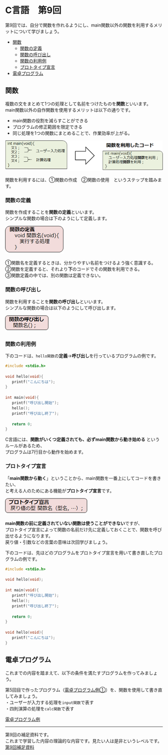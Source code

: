# C言語　第9回　
第9回では、自分で関数を作れるようにし、main関数以外の関数を利用するメリットについて学びましょう。
     
  - [関数](#関数)  
      -  [関数の定義](#関数の定義)  
      - [関数の呼び出し](#関数の呼び出し)
      - [関数の利用例](#関数の利用例)
      - [プロトタイプ宣言](#プロトタイプ宣言)
  - [電卓プログラム](#電卓プログラム)

  
## 関数
複数の文をまとめて1つの処理として名前をつけたものを**関数**といいます。  
main関数以外の自作関数を使用するメリットは以下の通りです。
-  main関数の役割を減らすことができる
-  プログラムの修正範囲を限定できる
-  同じ処理を1つの関数にまとめることで、作業効率が上がる。

![](./img/pc_09_1.png)

関数を利用するには、①関数の作成　②関数の使用　というステップを踏みます。

### 関数の定義
関数を作成することを**関数の定義**といいます。  
シンプルな関数の場合は下のようにして定義します。

![](./img/pc_09_2.png)

①関数名を定義するときは、分かりやすい名前をつけるよう強く意識する。  
②関数を定義すると、それより**下**のコードでその関数を利用できる。  
③関数定義の中では、別の関数は定義できない。

### 関数の呼び出し
関数を利用することを**関数の呼び出し**といいます。  
シンプルな関数の場合は以下のようにして呼び出します。

![](./img/pc_09_3.png)

### 関数の利用例
下のコードは、`hello関数`の**定義**→**呼び出し**を行っているプログラムの例です。

``` C
#include <stdio.h>

void hello(void){ 
   printf("こんにちは");
}

int main(void){
   printf("呼び出し開始");
   hello();
   printf("呼び出し終了");

   return 0;
}
```

C言語には、**関数がいくつ定義されても、必ずmain関数から動き始める**  というルールがあるため、  
プログラムは7行目から動作を始めます。

### プロトタイプ宣言
「**main関数から動く**」ということから、main関数を一番上にしてコードを書きたい、  
と考える人のためにある機能が**プロトタイプ宣言**です。

![](./img/pc_09_4.png)

**main関数の前に定義されていない関数は使うことができない**ですが、  
プロトタイプ宣言によって関数の名前だけ先に定義しておくことで、関数を呼び出せるようになります。  
 戻り値・引数などの言葉の意味は次回学びましょう。

 下のコードは、先ほどのプログラムをプロトタイプ宣言を用いて書き直したプログラムの例です。

``` C
#include <stdio.h>

void hello(void);

int main(void){
   printf("呼び出し開始");
   hello();
   printf("呼び出し終了");

   return 0;
}

void hello(void){
   printf("こんにちは");
}
```

## 電卓プログラム
これまでの内容を踏まえて、以下の条件を満たすプログラムを作ってみましょう。  

第5回目で作ったプログラム（[電卓プログラム例①](pc_code_05_01.md)）を、関数を使用して書き直してみましょう。  
・ユーザーが入力する処理を`input関数`で表す  
・四則演算の処理を`calc関数`で表す

[電卓プログラム例](pc_code_09_1.md)

-----------------------------------
  第9回の補足資料です。  
 これまで学習した内容の理論的な内容です。見たい人は是非というレベルです。  
  [第9回補足資料](pc_09+.md) 
